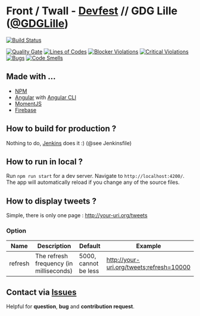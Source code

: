 # Front / Twall - [Devfest](https://devfest.gdglille.org/) // GDG Lille ([@GDGLille](https://twitter.com/GDGLille)) 

[![Build Status](http://jenkins.bodul.fr/buildStatus/icon?job=GDG-Lille/twall/master)](http://jenkins.bodul.fr/job/GDG-Lille/job/twall/job/master/)

[![Quality Gate](https://sonarcloud.io/api/badges/gate?key=twall)](https://sonarcloud.io/dashboard/index/twall)
[![Lines of Codes](https://sonarcloud.io/api/badges/measure?key=twall&metric=ncloc&blinking=true)](https://sonarcloud.io/dashboard/index/twall)
[![Blocker Violations](https://sonarcloud.io/api/badges/measure?key=twall&metric=blocker_violations&blinking=true)](https://sonarcloud.io/dashboard/index/twall)
[![Critical Violations](https://sonarcloud.io/api/badges/measure?key=twall&metric=critical_violations&blinking=true)](https://sonarcloud.io/dashboard/index/twall)
[![Bugs](https://sonarcloud.io/api/badges/measure?key=twall&metric=bugs&blinking=true)](https://sonarcloud.io/dashboard/index/twall)
[![Code Smells](https://sonarcloud.io/api/badges/measure?key=twall&metric=code_smells&blinking=true)](https://sonarcloud.io/dashboard/index/twall)

## Made with ...
* [NPM](https://www.npmjs.com/) 
* [Angular](https://angular.io/) with [Angular CLI](https://cli.angular.io/)
* [MomentJS](https://momentjs.com/)
* [Firebase](https://firebase.google.com/)

## How to build for production ?

Nothing to do, [Jenkins](https://jenkins.io/) does it :) (@see Jenkinsfile)

## How to run in local ?

Run `npm run start` for a dev server. Navigate to `http://localhost:4200/`. The app will automatically reload if you change any of the source files.

## How to display tweets ?

Simple, there is only one page : http://your-uri.org/tweets

### Option

| Name     | Description                              | Default              | Example                                  |
| -------- | ---------------------------------------- | -------------------- | ---------------------------------------- |
| refresh  | The refresh frequency (in milliseconds)  | 5000, cannot be less | http://your-uri.org/tweets;refresh=10000 |

## Contact via [Issues](https://github.com/GDG-Lille/twall-front/issues)
Helpful for **question**, **bug** and **contribution request**.
